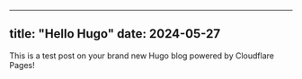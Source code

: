 
---
title: "Hello Hugo"
date: 2024-05-27
---

This is a test post on your brand new Hugo blog powered by Cloudflare Pages!
